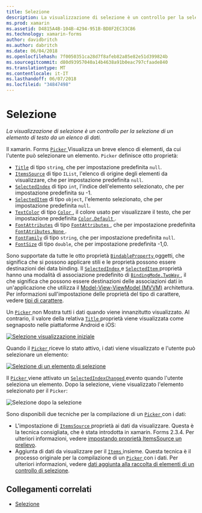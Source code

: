 ```yaml
---
title: Selezione
description: La visualizzazione di selezione è un controllo per la selezione di un elemento di testo da un elenco di dati.
ms.prod: xamarin
ms.assetid: D4815A4B-104B-4294-951B-BD8F2EC33C86
ms.technology: xamarin-forms
author: davidbritch
ms.author: dabritch
ms.date: 06/04/2018
ms.openlocfilehash: 7f0050351ca28d7f8afeb82a85e82e51d399824b
ms.sourcegitcommit: d80d93957040a14b4638a91b0eac797cfaade840
ms.translationtype: MT
ms.contentlocale: it-IT
ms.lasthandoff: 06/07/2018
ms.locfileid: "34847498"
---
```

# <a name="picker"></a>Selezione

_La visualizzazione di selezione è un controllo per la selezione di un elemento di testo da un elenco di dati._

Il xamarin. Forms [ `Picker` ](xref:Xamarin.Forms.Picker) Visualizza un breve elenco di elementi, da cui l'utente può selezionare un elemento. `Picker` definisce otto proprietà:

- [`Title`](xref:Xamarin.Forms.Picker.Title) di tipo `string`, che per impostazione predefinita `null`.
- [`ItemsSource`](xref:Xamarin.Forms.Picker.ItemsSource) di tipo `IList`, l'elenco di origine degli elementi da visualizzare, che per impostazione predefinita `null`.
- [`SelectedIndex`](xref:Xamarin.Forms.Picker.SelectedIndex) di tipo `int`, l'indice dell'elemento selezionato, che per impostazione predefinita su -1.
- [`SelectedItem`](xref:Xamarin.Forms.Picker.SelectedItem) di tipo `object`, l'elemento selezionato, che per impostazione predefinita `null`.
- [`TextColor`](xref:Xamarin.Forms.Picker.TextColor) di tipo [ `Color` ](xref:Xamarin.Forms.Color), il colore usato per visualizzare il testo, che per impostazione predefinita [ `Color.Default` ](https://developer.xamarin.com/api/property/Xamarin.Forms.Color.Default/).
- [`FontAttributes`](xref:Xamarin.Forms.Picker.FontAttributes) di tipo [ `FontAttributes` ](xref:Xamarin.Forms.FontAttributes), che per impostazione predefinita [ `FontAtributes.None` ](xref:Xamarin.Forms.FontAttributes.None).
- [`FontFamily`](xref:Xamarin.Forms.Picker.FontFamily) di tipo `string`, che per impostazione predefinita `null`.
- [`FontSize`](xref:Xamarin.Forms.Picker.FontSize) di tipo `double`, che per impostazione predefinita -1,0.

Sono supportate da tutte le otto proprietà [ `BindableProperty` ](xref:Xamarin.Forms.BindableProperty) oggetti, che significa che si possono applicare stili e le proprietà possono essere destinazioni dei data binding. Il [ `SelectedIndex` ](xref:Xamarin.Forms.Picker.SelectedIndex) e [ `SelectedItem` ](xref:Xamarin.Forms.Picker.SelectedItem) proprietà hanno una modalità di associazione predefinito di [ `BindingMode.TwoWay` ](xref:Xamarin.Forms.BindingMode.TwoWay), il che significa che possono essere destinazioni delle associazioni dati in un'applicazione che utilizza il [Model-View-ViewModel (MVVM)](~/xamarin-forms/enterprise-application-patterns/mvvm.md) architettura. Per informazioni sull'impostazione delle proprietà del tipo di carattere, vedere [tipi di carattere](~/xamarin-forms/user-interface/text/fonts.md).

Un [ `Picker` ](https://developer.xamarin.com/api/type/Xamarin.Forms.Picker/) non Mostra tutti i dati quando viene innanzitutto visualizzato. Al contrario, il valore della relativa [ `Title` ](https://developer.xamarin.com/api/property/Xamarin.Forms.Picker.Title/) proprietà viene visualizzata come segnaposto nelle piattaforme Android e iOS:

[![](images/picker-initial.png "Selezione visualizzazione iniziale")](images/picker-initial-large.png#lightbox "selezione visualizzazione iniziale")

Quando il [ `Picker` ](https://developer.xamarin.com/api/type/Xamarin.Forms.Picker/) riceve lo stato attivo, i dati viene visualizzato e l'utente può selezionare un elemento:

[![](images/picker-selection.png "Selezione di un elemento di selezione")](images/picker-selection-large.png#lightbox "selezione selezione di un elemento")

Il [ `Picker` ](xref:Xamarin.Forms.Picker) viene attivato un [ `SelectedIndexChanged` ](xref:Xamarin.Forms.Picker.SelectedIndexChanged) evento quando l'utente seleziona un elemento. Dopo la selezione, viene visualizzato l'elemento selezionato per il `Picker`:

![](images/picker-after-selection.png "Selezione dopo la selezione")

Sono disponibili due tecniche per la compilazione di un [ `Picker` ](https://developer.xamarin.com/api/type/Xamarin.Forms.Picker/) con i dati:

- L'impostazione di [ `ItemsSource` ](https://developer.xamarin.com/api/property/Xamarin.Forms.Picker.ItemsSource/) proprietà ai dati da visualizzare. Questa è la tecnica consigliata, che è stata introdotta in xamarin. Forms 2.3.4. Per ulteriori informazioni, vedere [impostando proprietà ItemsSource un prelievo](populating-itemssource.md).
- Aggiunta di dati da visualizzare per il [ `Items` ](https://developer.xamarin.com/api/property/Xamarin.Forms.Picker.Items/) insieme. Questa tecnica è il processo originale per la compilazione di un [ `Picker` ](https://developer.xamarin.com/api/type/Xamarin.Forms.Picker/) con i dati. Per ulteriori informazioni, vedere [dati aggiunta alla raccolta di elementi di un controllo di selezione](populating-items.md).

## <a name="related-links"></a>Collegamenti correlati

- [Selezione](https://developer.xamarin.com/api/type/Xamarin.Forms.Picker/)
